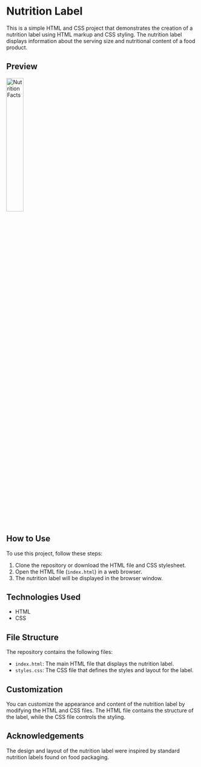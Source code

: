 # Nutrition Label

This is a simple HTML and CSS project that demonstrates the creation of a nutrition label using HTML markup and CSS styling. The nutrition label displays information about the serving size and nutritional content of a food product.

## Preview

<img src="https://i.imgur.com/tPMyz3N.png" alt="Nutrition Facts" width="30%">

## How to Use

To use this project, follow these steps:

1. Clone the repository or download the HTML file and CSS stylesheet.
2. Open the HTML file (`index.html`) in a web browser.
3. The nutrition label will be displayed in the browser window.

## Technologies Used

- HTML
- CSS

## File Structure

The repository contains the following files:

- `index.html`: The main HTML file that displays the nutrition label.
- `styles.css`: The CSS file that defines the styles and layout for the label.

## Customization

You can customize the appearance and content of the nutrition label by modifying the HTML and CSS files. The HTML file contains the structure of the label, while the CSS file controls the styling.

## Acknowledgements

The design and layout of the nutrition label were inspired by standard nutrition labels found on food packaging.
